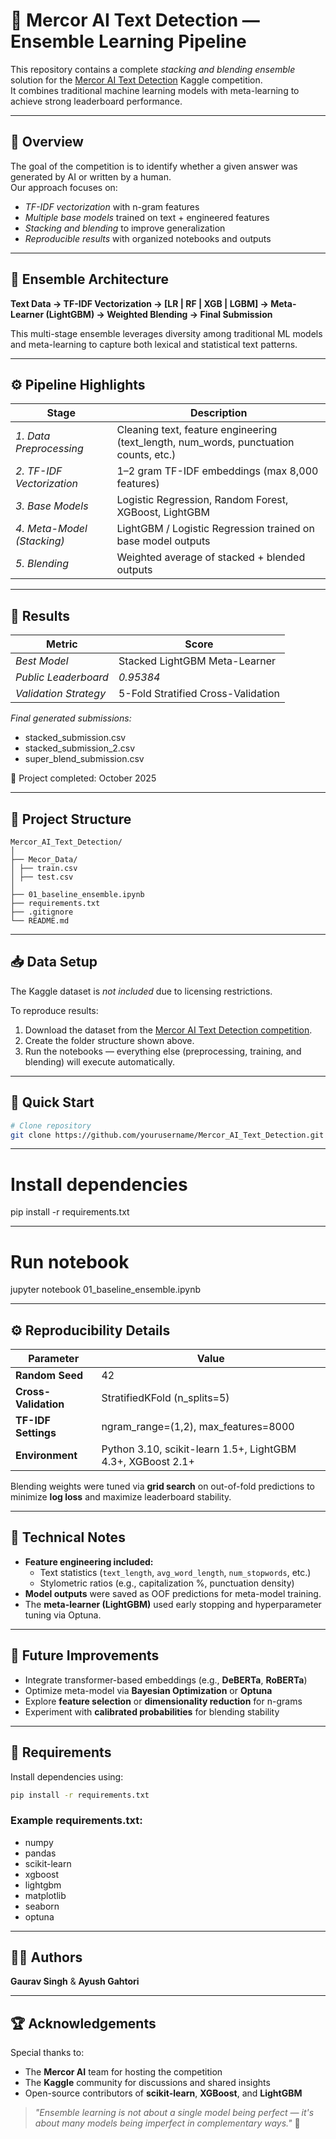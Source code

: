 # 🧠 Mercor AI Text Detection — Ensemble Learning Pipeline

This repository contains a complete *stacking and blending ensemble* solution for the [Mercor AI Text Detection](https://www.kaggle.com/competitions/mercor-ai-text-detection) Kaggle competition.  
It combines traditional machine learning models with meta-learning to achieve strong leaderboard performance.

---

## 🚀 Overview

The goal of the competition is to identify whether a given answer was generated by AI or written by a human.  
Our approach focuses on:
- *TF-IDF vectorization* with n-gram features  
- *Multiple base models* trained on text + engineered features  
- *Stacking and blending* to improve generalization  
- *Reproducible results* with organized notebooks and outputs

---

## 🧠 Ensemble Architecture

**Text Data → TF-IDF Vectorization → [LR | RF | XGB | LGBM] → Meta-Learner (LightGBM) → Weighted Blending → Final Submission**

This multi-stage ensemble leverages diversity among traditional ML models and meta-learning to capture both lexical and statistical text patterns.

---

## ⚙ Pipeline Highlights

| Stage | Description |
|-------|--------------|
| *1. Data Preprocessing* | Cleaning text, feature engineering (text_length, num_words, punctuation counts, etc.) |
| *2. TF-IDF Vectorization* | 1–2 gram TF-IDF embeddings (max 8,000 features) |
| *3. Base Models* | Logistic Regression, Random Forest, XGBoost, LightGBM |
| *4. Meta-Model (Stacking)* | LightGBM / Logistic Regression trained on base model outputs |
| *5. Blending* | Weighted average of stacked + blended outputs |

---

## 🧩 Results

| Metric | Score |
|---------|--------|
| *Best Model* | Stacked LightGBM Meta-Learner |
| *Public Leaderboard* | *0.95384* |
| *Validation Strategy* | 5-Fold Stratified Cross-Validation |

*Final generated submissions:*
- stacked_submission.csv
- stacked_submission_2.csv
- super_blend_submission.csv

📅 Project completed: October 2025

---

## 📂 Project Structure
```
Mercor_AI_Text_Detection/
│
├── Mecor_Data/
│ ├── train.csv
│ ├── test.csv
│
├── 01_baseline_ensemble.ipynb
├── requirements.txt
├── .gitignore
└── README.md
```
---

## 📥 Data Setup

The Kaggle dataset is *not included* due to licensing restrictions.

To reproduce results:
1. Download the dataset from the [Mercor AI Text Detection competition](https://www.kaggle.com/competitions/mercor-ai-text-detection).  
2. Create the folder structure shown above.  
3. Run the notebooks — everything else (preprocessing, training, and blending) will execute automatically.

---

## 🏁 Quick Start

```bash
# Clone repository
git clone https://github.com/yourusername/Mercor_AI_Text_Detection.git
```
---

# Install dependencies
pip install -r requirements.txt

---

# Run notebook
jupyter notebook 01_baseline_ensemble.ipynb

---

## ⚙️ Reproducibility Details

| Parameter | Value |
|------------|--------|
| **Random Seed** | 42 |
| **Cross-Validation** | StratifiedKFold (n_splits=5) |
| **TF-IDF Settings** | ngram_range=(1,2), max_features=8000 |
| **Environment** | Python 3.10, scikit-learn 1.5+, LightGBM 4.3+, XGBoost 2.1+ |

Blending weights were tuned via **grid search** on out-of-fold predictions to minimize **log loss** and maximize leaderboard stability.

---

## 🔬 Technical Notes

- **Feature engineering included:**
  - Text statistics (`text_length`, `avg_word_length`, `num_stopwords`, etc.)
  - Stylometric ratios (e.g., capitalization %, punctuation density)
- **Model outputs** were saved as OOF predictions for meta-model training.
- The **meta-learner (LightGBM)** used early stopping and hyperparameter tuning via Optuna.

---

## 🔮 Future Improvements

- Integrate transformer-based embeddings (e.g., **DeBERTa**, **RoBERTa**)  
- Optimize meta-model via **Bayesian Optimization** or **Optuna**  
- Explore **feature selection** or **dimensionality reduction** for n-grams  
- Experiment with **calibrated probabilities** for blending stability  

---

## 🧰 Requirements

Install dependencies using:

```bash
pip install -r requirements.txt
```

### Example requirements.txt:
- numpy
- pandas
- scikit-learn
- xgboost
- lightgbm
- matplotlib
- seaborn
- optuna

---

## 👨‍💻 Authors
**Gaurav Singh** & **Ayush Gahtori**

---

## 🏆 Acknowledgements

Special thanks to:  
- The **Mercor AI** team for hosting the competition  
- The **Kaggle** community for discussions and shared insights  
- Open-source contributors of **scikit-learn**, **XGBoost**, and **LightGBM**

> *"Ensemble learning is not about a single model being perfect — it's about many models being imperfect in complementary ways."* 🌟